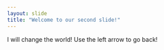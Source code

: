 ```yaml
---
layout: slide
title: "Welcome to our second slide!"
---
```

I will change the world!
Use the left arrow to go back!
